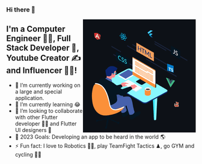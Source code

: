 ### Hi there 👋

<img align="right" alt="GIF" src="https://github.com/krcstudio59/krcstudio59/blob/main/animation_300_l7bxle1b.gif?raw=true"  />

## I'm a Computer Engineer 👨‍🎓, Full Stack Developer 🚀, Youtube Creator ✍ and Influencer 👨‍🎓!
- 🔭 I’m currently working on a large and special application.
- 🌱 I’m currently learning 😂
- 👯 I’m looking to collaborate with other Flutter developer 👩‍💻 and Flutter UI designers 🎨
- 🥅 2023 Goals: Developing an app to be heard in the world 🌎
- ⚡ Fun fact: I love to Robotics 🏊‍♀️, play TeamFight Tactics ♟, go GYM and cycling 🚴‍♀️
